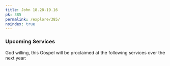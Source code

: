 ```yaml
---
title: John 18.28-19.16
pk: 385
permalink: /explore/385/
noindex: true
---
```


### Upcoming Services

God willing, this Gospel will be proclaimed at the following services over the next year:


